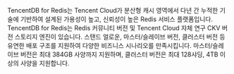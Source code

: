 TencentDB for Redis는 Tencent Cloud가 분산형 캐시 영역에서 다년 간 누적한 기술에 기반하여 설계된 가용성이 높고, 신뢰성이 높은 Redis 서비스 플랫폼입니다. TencentDB for Redis는 Redis 커뮤니티 버전 및 Tencent Cloud 자체 연구 CKV 버전 스토리지 엔진이 있습니다. 스탠드 얼로운, 마스터/슬레이브 버전, 클러스터 버전 등 유연한 배포 구조를 지원하여 다양한 비즈니스 시나리오를 만족시킵니다. 마스터/슬레이브 버전은 최대 384GB 사양까지 지원하며, 클러스터 버전은 최대 128샤딩, 4TB 이상의 사양을 지원합니다.

